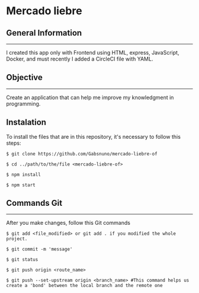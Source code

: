 # Mercado liebre
## General Information
***
I created this app only with Frontend using HTML, express, JavaScript, Docker, and must recently I added a CircleCI file with YAML. 

## Objective
***
Create an application that can help me improve my knowledgment in programming. 
## Instalation 
To install the files that are in this repository, it's necessary to follow this steps: 
~~~
$ git clone https://github.com/Gabsnuno/mercado-liebre-of
~~~
~~~
$ cd ../path/to/the/file <mercado-liebre-of>
~~~
~~~
$ npm install 
~~~
~~~
$ npm start
~~~

## Commands Git
***
After you make changes, follow this Git commands

~~~
$ git add <file_modified> or git add . if you modified the whole project. 
~~~
~~~
$ git commit -m 'message' 
~~~
~~~
$ git status 
~~~
~~~
$ git push origin <route_name>
~~~
~~~
$ git push --set-upstream origin <branch_name> #This command helps us create a 'bond' between the local branch and the remote one